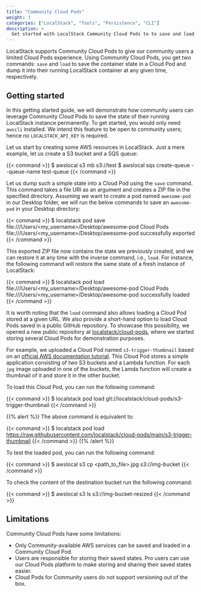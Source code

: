 ```yaml
---
title: "Community Cloud Pods"
weight: 3
categories: ["LocalStack", "Tools", "Persistence", "CLI"]
description: >
  Get started with LocalStack Community Cloud Pods to to save and load your container state at will
---
```


LocalStack supports Community Cloud Pods to give our community users a limited Cloud Pods experience. Using Community Cloud Pods, you get two commands: `save` and `load` to save the container state in a Cloud Pod and dump it into their running LocalStack container at any given time, respectively.

## Getting started

In this getting started guide, we will demonstrate how community users can leverage Community Cloud Pods to save the state of their running LocalStack instance permanently. To get started, you would only need `awscli` installed. We intend this feature to be open to community users; hence no `LOCALSTACK_API_KEY` is required.

Let us start by creating some AWS resources in LocalStack. Just a mere example, let us create a S3 bucket and a SQS queue:

{{< command >}}
$ awslocal s3 mb s3://test
$ awslocal sqs create-queue --queue-name test-queue
{{< /command >}}

Let us dump such a simple state into a Cloud Pod using the `save` command. This command takes a file URI as an argument and creates a ZIP file in the specified directory. Assuming we want to create a pod named `awesome-pod` in our Desktop folder, we will run the below commands to save an `awesome-pod` in your Desktop directory:

{{< command >}}
$ localstack pod save file:///Users/<my_username>/Desktop/awesome-pod
Cloud Pods file:///Users/<my_username>/Desktop/awesome-pod successfully exported
{{< /command >}}

This exported ZIP file now contains the state we previously created, and we can restore it at any time with the inverse command, i.e., `load`. For instance, the following command will restore the same state of a fresh instance of LocalStack:

{{< command >}}
$ localstack pod load file:///Users/<my_username>/Desktop/awesome-pod
Cloud Pods file:///Users/<my_username>/Desktop/awesome-pod successfully loaded
{{< /command >}}

It is worth noting that the `load` command also allows loading a Cloud Pod stored at a given URL. We also provide a short-hand option to load Cloud Pods saved in a public GitHub repository. To showcase this possibility, we opened a new public repository at [localstack/cloud-pods](https://github.com/localstack/cloud-pods), where we started storing several Cloud Pods for demonstration purposes.

For example, we uploaded a Cloud Pod named `s3-trigger-thumbnail` based on an [official AWS documentation tutorial](https://docs.aws.amazon.com/lambda/latest/dg/with-s3-tutorial.html). This Cloud Pod stores a simple application consisting of two S3 buckets and a Lambda function. For each `jpg` image uploaded in one of the buckets, the Lamda function will create a thumbnail of it and store it in the other bucket.

To load this Cloud Pod, you can run the following command:

{{< command >}}
$ localstack pod load git://localstack/cloud-pods/s3-trigger-thumbnail
{{< /command >}}

{{% alert %}}
The above command is equivalent to:

{{< command >}}
$ localstack pod load https://raw.githubusercontent.com/localstack/cloud-pods/main/s3-trigger-thumbnail
{{< /command >}}
{{% /alert %}}

To test the loaded pod, you can run the following command:

{{< command >}}
$ awslocal s3 cp <path_to_file>.jpg s3://img-bucket
{{< /command >}}

To check the content of the destination bucket run the following command:

{{< command >}}
$ awslocal s3 ls s3://img-bucket-resized
{{< /command >}}

## Limitations

Community Cloud Pods have some limitations:

- Only Community-available AWS services can be saved and loaded in a Community Cloud Pod.
- Users are responsible for storing their saved states. Pro users can use our Cloud Pods platform to make storing and sharing their saved states easier.
- Cloud Pods for Community users do not support versioning out of the box. 
